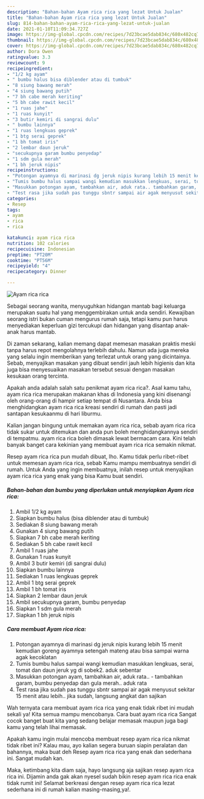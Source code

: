 ```yaml
---
description: "Bahan-bahan Ayam rica rica yang lezat Untuk Jualan"
title: "Bahan-bahan Ayam rica rica yang lezat Untuk Jualan"
slug: 814-bahan-bahan-ayam-rica-rica-yang-lezat-untuk-jualan
date: 2021-01-10T11:09:34.727Z
image: https://img-global.cpcdn.com/recipes/7d23bcae5dab834c/680x482cq70/ayam-rica-rica-foto-resep-utama.jpg
thumbnail: https://img-global.cpcdn.com/recipes/7d23bcae5dab834c/680x482cq70/ayam-rica-rica-foto-resep-utama.jpg
cover: https://img-global.cpcdn.com/recipes/7d23bcae5dab834c/680x482cq70/ayam-rica-rica-foto-resep-utama.jpg
author: Dora Owen
ratingvalue: 3.3
reviewcount: 9
recipeingredient:
- "1/2 kg ayam"
- " bumbu halus bisa diblender atau di tumbuk"
- "8 siung bawang merah"
- "4 siung bawang putih"
- "7 bh cabe merah keriting"
- "5 bh cabe rawit kecil"
- "1 ruas jahe"
- "1 ruas kunyit"
- "3 butir kemiri di sangrai dulu"
- " bumbu lainnya"
- "1 ruas lengkuas geprek"
- "1 btg serai geprek"
- "1 bh tomat iris"
- "2 lembar daun jeruk"
- "secukupnya garam bumbu penyedap"
- "1 sdm gula merah"
- "1 bh jeruk nipis"
recipeinstructions:
- "Potongan ayamnya di marinasi dg jeruk nipis kurang lebih 15 menit kemudian goreng ayamnya setengah mateng atau bisa sampai warna agak kecoklatan"
- "Tumis bumbu halus sampai wangi kemudian masukkan lengkuas, serai, tomat dan daun jeruk yg di sobek2. aduk sebentar"
- "Masukkan potongan ayam, tambahkan air, aduk rata.. tambahkan garam, bumbu penyedap dan gula merah.. aduk rata"
- "Test rasa jika sudah pas tunggu sbntr sampai air agak menyusut sekitar 15 menit atau lebih.. jika sudah, langsung angkat dan sajikan"
categories:
- Resep
tags:
- ayam
- rica
- rica

katakunci: ayam rica rica 
nutrition: 102 calories
recipecuisine: Indonesian
preptime: "PT20M"
cooktime: "PT56M"
recipeyield: "4"
recipecategory: Dinner

---
```



![Ayam rica rica](https://img-global.cpcdn.com/recipes/7d23bcae5dab834c/680x482cq70/ayam-rica-rica-foto-resep-utama.jpg)

Sebagai seorang wanita, menyuguhkan hidangan mantab bagi keluarga merupakan suatu hal yang menggembirakan untuk anda sendiri. Kewajiban seorang istri bukan cuman mengurus rumah saja, tetapi kamu pun harus menyediakan keperluan gizi tercukupi dan hidangan yang disantap anak-anak harus mantab.

Di zaman  sekarang, kalian memang dapat memesan masakan praktis meski tanpa harus repot mengolahnya terlebih dahulu. Namun ada juga mereka yang selalu ingin memberikan yang terlezat untuk orang yang dicintainya. Sebab, menyajikan masakan yang dibuat sendiri jauh lebih higienis dan kita juga bisa menyesuaikan masakan tersebut sesuai dengan masakan kesukaan orang tercinta. 



Apakah anda adalah salah satu penikmat ayam rica rica?. Asal kamu tahu, ayam rica rica merupakan makanan khas di Indonesia yang kini disenangi oleh orang-orang di hampir setiap tempat di Nusantara. Anda bisa menghidangkan ayam rica rica kreasi sendiri di rumah dan pasti jadi santapan kesukaanmu di hari liburmu.

Kalian jangan bingung untuk memakan ayam rica rica, sebab ayam rica rica tidak sukar untuk ditemukan dan anda pun boleh menghidangkannya sendiri di tempatmu. ayam rica rica boleh dimasak lewat bermacam cara. Kini telah banyak banget cara kekinian yang membuat ayam rica rica semakin nikmat.

Resep ayam rica rica pun mudah dibuat, lho. Kamu tidak perlu ribet-ribet untuk memesan ayam rica rica, sebab Kamu mampu membuatnya sendiri di rumah. Untuk Anda yang ingin membuatnya, inilah resep untuk menyajikan ayam rica rica yang enak yang bisa Kamu buat sendiri.

<!--inarticleads1-->

##### Bahan-bahan dan bumbu yang diperlukan untuk menyiapkan Ayam rica rica:

1. Ambil 1/2 kg ayam
1. Siapkan  bumbu halus (bisa diblender atau di tumbuk)
1. Sediakan 8 siung bawang merah
1. Gunakan 4 siung bawang putih
1. Siapkan 7 bh cabe merah keriting
1. Sediakan 5 bh cabe rawit kecil
1. Ambil 1 ruas jahe
1. Gunakan 1 ruas kunyit
1. Ambil 3 butir kemiri (di sangrai dulu)
1. Siapkan  bumbu lainnya
1. Sediakan 1 ruas lengkuas geprek
1. Ambil 1 btg serai geprek
1. Ambil 1 bh tomat iris
1. Siapkan 2 lembar daun jeruk
1. Ambil secukupnya garam, bumbu penyedap
1. Siapkan 1 sdm gula merah
1. Siapkan 1 bh jeruk nipis




<!--inarticleads2-->

##### Cara membuat Ayam rica rica:

1. Potongan ayamnya di marinasi dg jeruk nipis kurang lebih 15 menit kemudian goreng ayamnya setengah mateng atau bisa sampai warna agak kecoklatan
1. Tumis bumbu halus sampai wangi kemudian masukkan lengkuas, serai, tomat dan daun jeruk yg di sobek2. aduk sebentar
1. Masukkan potongan ayam, tambahkan air, aduk rata.. - tambahkan garam, bumbu penyedap dan gula merah.. aduk rata
1. Test rasa jika sudah pas tunggu sbntr sampai air agak menyusut sekitar 15 menit atau lebih.. jika sudah, langsung angkat dan sajikan




Wah ternyata cara membuat ayam rica rica yang enak tidak ribet ini mudah sekali ya! Kita semua mampu mencobanya. Cara buat ayam rica rica Sangat cocok banget buat kita yang sedang belajar memasak maupun juga bagi kamu yang telah lihai memasak.

Apakah kamu ingin mulai mencoba membuat resep ayam rica rica nikmat tidak ribet ini? Kalau mau, ayo kalian segera buruan siapin peralatan dan bahannya, maka buat deh Resep ayam rica rica yang enak dan sederhana ini. Sangat mudah kan. 

Maka, ketimbang kita diam saja, hayo langsung aja sajikan resep ayam rica rica ini. Dijamin anda gak akan nyesel sudah bikin resep ayam rica rica enak tidak rumit ini! Selamat berkreasi dengan resep ayam rica rica lezat sederhana ini di rumah kalian masing-masing,ya!.

